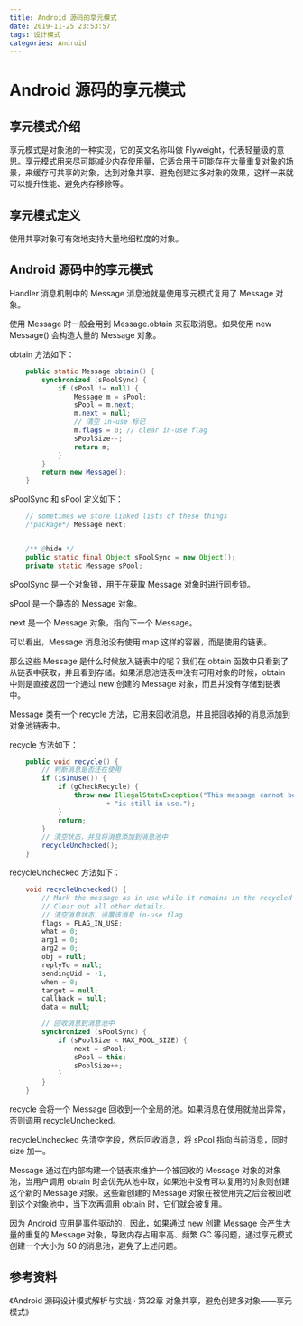 ```yaml
---
title: Android 源码的享元模式
date: 2019-11-25 23:53:57
tags: 设计模式
categories: Android
---
```


# Android 源码的享元模式

## 享元模式介绍

享元模式是对象池的一种实现，它的英文名称叫做 Flyweight，代表轻量级的意思。享元模式用来尽可能减少内存使用量，它适合用于可能存在大量重复对象的场景，来缓存可共享的对象，达到对象共享、避免创建过多对象的效果，这样一来就可以提升性能、避免内存移除等。

## 享元模式定义

使用共享对象可有效地支持大量地细粒度的对象。

## Android 源码中的享元模式

Handler 消息机制中的 Message 消息池就是使用享元模式复用了 Message 对象。

使用 Message 时一般会用到 Message.obtain 来获取消息。如果使用 new Message() 会构造大量的 Message 对象。

obtain 方法如下：

```java
    public static Message obtain() {
        synchronized (sPoolSync) {
            if (sPool != null) {
                Message m = sPool;
                sPool = m.next;
                m.next = null;
                // 清空 in-use 标记
                m.flags = 0; // clear in-use flag
                sPoolSize--;
                return m;
            }
        }
        return new Message();
    }
```

sPoolSync 和 sPool 定义如下：

```java
    // sometimes we store linked lists of these things
    /*package*/ Message next;


    /** @hide */
    public static final Object sPoolSync = new Object();
    private static Message sPool;
```

sPoolSync 是一个对象锁，用于在获取 Message 对象时进行同步锁。

sPool 是一个静态的 Message 对象。

next 是一个 Message 对象，指向下一个 Message。

可以看出，Message 消息池没有使用 map 这样的容器，而是使用的链表。

那么这些 Message 是什么时候放入链表中的呢？我们在 obtain 函数中只看到了从链表中获取，并且看到存储。如果消息池链表中没有可用对象的时候，obtain 中则是直接返回一个通过 new 创建的 Message 对象，而且并没有存储到链表中。

Message 类有一个 recycle 方法，它用来回收消息，并且把回收掉的消息添加到对象池链表中。

recycle 方法如下：

```java
    public void recycle() {
        // 判断消息是否还在使用
        if (isInUse()) {
            if (gCheckRecycle) {
                throw new IllegalStateException("This message cannot be recycled because it "
                        + "is still in use.");
            }
            return;
        }
        // 清空状态，并且将消息添加到消息池中
        recycleUnchecked();
    }
```

recycleUnchecked 方法如下：

```java
    void recycleUnchecked() {
        // Mark the message as in use while it remains in the recycled object pool.
        // Clear out all other details.
        // 清空消息状态，设置该消息 in-use flag
        flags = FLAG_IN_USE;
        what = 0;
        arg1 = 0;
        arg2 = 0;
        obj = null;
        replyTo = null;
        sendingUid = -1;
        when = 0;
        target = null;
        callback = null;
        data = null;

        // 回收消息到消息池中
        synchronized (sPoolSync) {
            if (sPoolSize < MAX_POOL_SIZE) {
                next = sPool;
                sPool = this;
                sPoolSize++;
            }
        }
    }
```

recycle 会将一个 Message 回收到一个全局的池。如果消息在使用就抛出异常，否则调用 recycleUnchecked。

recycleUnchecked 先清空字段，然后回收消息，将 sPool 指向当前消息，同时 size 加一。

Message 通过在内部构建一个链表来维护一个被回收的 Message 对象的对象池，当用户调用 obtain 时会优先从池中取，如果池中没有可以复用的对象则创建这个新的 Message 对象。这些新创建的 Message 对象在被使用完之后会被回收到这个对象池中，当下次再调用 obtain 时，它们就会被复用。

因为 Android 应用是事件驱动的，因此，如果通过 new 创建 Message 会产生大量的重复的 Message 对象，导致内存占用率高、频繁 GC 等问题，通过享元模式创建一个大小为 50 的消息池，避免了上述问题。

## 参考资料

《Android 源码设计模式解析与实战 · 第22章 对象共享，避免创建多对象——享元模式》
